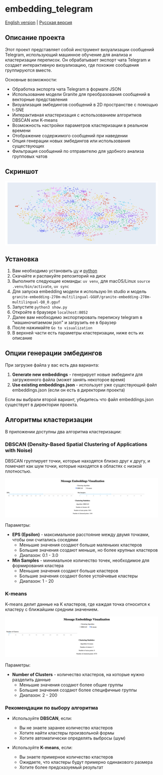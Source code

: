 # embedding_telegram

[English version](README.md) | [Русская версия](README_RU.md)

## Описание проекта

Этот проект представляет собой инструмент визуализации сообщений Telegram, использующий машинное обучение для анализа и кластеризации переписок. Он обрабатывает экспорт чата Telegram и создает интерактивную визуализацию, где похожие сообщения группируются вместе.

Основные возможности:
- Обработка экспорта чата Telegram в формате JSON
- Использование модели Granite для преобразования сообщений в векторные представления
- Визуализация эмбедингов сообщений в 2D пространстве с помощью t-SNE
- Интерактивная кластеризация с использованием алгоритмов DBSCAN или K-means
- Возможность настройки параметров кластеризации в реальном времени
- Отображение содержимого сообщений при наведении
- Опция генерации новых эмбедингов или использования существующих
- Фильтрация сообщений по отправителю для удобного анализа групповых чатов

## Скриншот

![Пример визуализации](images/screenshot.png)

## Установка

1) Вам необходимо установить [uv](https://github.com/astral-sh/uv) и [python](https://www.python.org/)
2) Скачайте и распакуйте репозиторий на диск
3) Выполните следующие команды: `uv venv`, для macOS/Linux `source .venv/bin/activate`, `uv sync`
4) Для запуска embedding модели я использую lm studio и модель `granite-embedding-278m-multilingual-GGUF/granite-embedding-278m-multilingual-Q8_0.gguf`
5) Запустите `python3 show.py`
6) Откройте в браузере `localhost:8052`
7) Далее вам необходимо экспортировать переписку telegram в "машиночитаемом json" и загрузить ее в браузер
8) После нажимайте `Go to visualization`
9) В верхней части есть параметры кластеризации, ниже есть их описание

## Опции генерации эмбедингов

При загрузке файла у вас есть два варианта:
1. **Generate new embeddings** - генерирует новые эмбединги для загруженного файла (может занять некоторое время)
2. **Use existing embeddings.json** - использует уже существующий файл embeddings.json (если он есть в директории проекта)

Если вы выбрали второй вариант, убедитесь что файл embeddings.json существует в директории проекта.

## Алгоритмы кластеризации

В приложении доступны два алгоритма кластеризации:

### DBSCAN (Density-Based Spatial Clustering of Applications with Noise)

DBSCAN группирует точки, которые находятся близко друг к другу, и помечает как шум точки, которые находятся в областях с низкой плотностью.

![Кластеризация DBSCAN](images/DBSCAN.png)

Параметры:
- **EPS (Epsilon)** - максимальное расстояние между двумя точками, чтобы они считались соседями
  - Меньшие значения создают больше маленьких кластеров
  - Большие значения создают меньше, но более крупных кластеров
  - Диапазон: 0.1 - 3.0
- **Min Samples** - минимальное количество точек, необходимое для формирования кластера
  - Меньшие значения создают больше кластеров
  - Большие значения создают более устойчивые кластеры
  - Диапазон: 1 - 20

### K-means

K-means делит данные на K кластеров, где каждая точка относится к кластеру с ближайшим средним значением.

![Кластеризация K-means](images/K-means.png)

Параметры:
- **Number of Clusters** - количество кластеров, на которые нужно разделить данные
  - Меньшие значения создают более общие группы
  - Большие значения создают более специфичные группы
  - Диапазон: 2 - 200

### Рекомендации по выбору алгоритма

- Используйте **DBSCAN**, если:
  - Вы не знаете заранее количество кластеров
  - Хотите найти кластеры произвольной формы
  - Хотите автоматически определять выбросы (шум)

- Используйте **K-means**, если:
  - Вы знаете примерное количество кластеров
  - Ожидаете, что кластеры будут примерно одинакового размера
  - Хотите более предсказуемый результат 